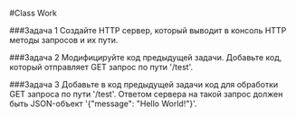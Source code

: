 #Class Work 

###Задача 1 
Создайте HTTP сервер, который выводит в консоль HTTP методы запросов  и их пути. 

###Задача 2 
Модифицируйте код предыдущей задачи. Добавьте код, который отправляет GET запрос по пути '/test'. 

###Задача 3 
Добавьте в код предыдущей задачи код для обработки GET запроса по пути '/test'. Ответом сервера на такой запрос должен быть JSON-объект '{"message": "Hello World!"}'. 